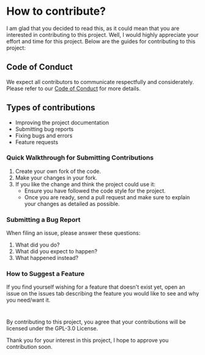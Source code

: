 # How to contribute?

I am glad that you decided to read this, as it could mean that you are interested in contributing to this project. Well, I would highly appreciate your effort and time for this project. Below are the guides for contributing to this project:

## Code of Conduct

We expect all contributors to communicate respectfully and considerately. Please refer to our [Code of Conduct](CODE_OF_CONDUCT.md) for more details.

## Types of contributions

- Improving the project documentation
- Submitting bug reports
- Fixing bugs and errors
- Feature requests

### Quick Walkthrough for Submitting Contributions

1. Create your own fork of the code.
2. Make your changes in your fork.
3. If you like the change and think the project could use it:
   - Ensure you have followed the code style for the project.
   - Once you are ready, send a pull request and make sure to explain your changes as detailed as possible.

### Submitting a Bug Report

When filing an issue, please answer these questions:

1. What did you do?
2. What did you expect to happen?
3. What happened instead?

### How to Suggest a Feature

If you find yourself wishing for a feature that doesn't exist yet, open an issue on the issues tab describing the feature you would like to see and why you need/want it.

#

By contributing to this project, you agree that your contributions will be licensed under the GPL-3.0 License.

Thank you for your interest in this project, I hope to approve you contribution soon.
